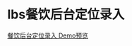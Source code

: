 # lbs餐饮后台定位录入

[餐饮后台定位录入 Demo预览](http://htmlpreview.github.io/?https://github.com/youhonglian/lbs/blob/master/location_backend.html)
